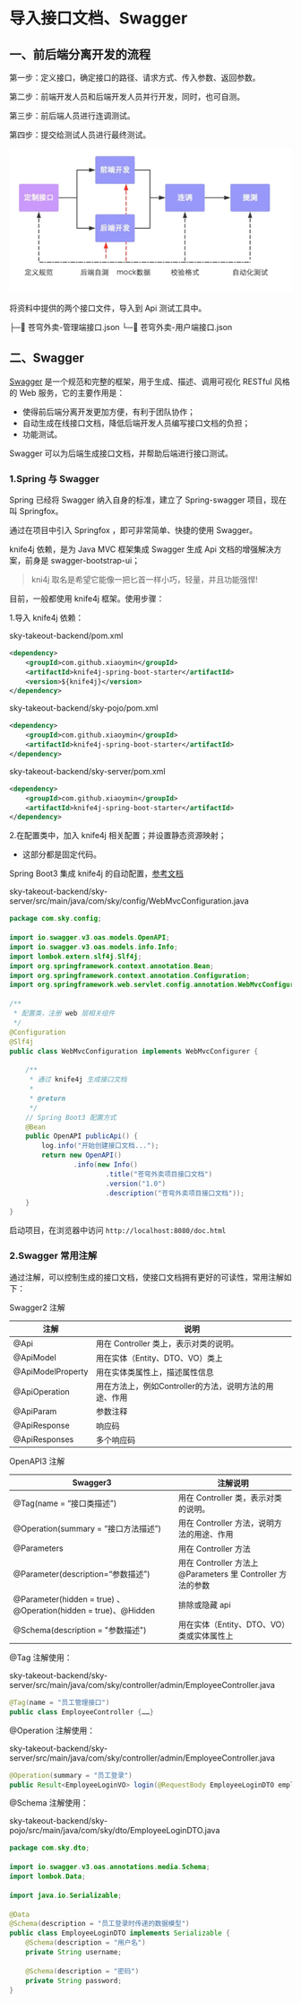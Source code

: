 # 导入接口文档、Swagger

## 一、前后端分离开发的流程

第一步：定义接口，确定接口的路径、请求方式、传入参数、返回参数。

第二步：前端开发人员和后端开发人员并行开发，同时，也可自测。

第三步：前后端人员进行连调测试。

第四步：提交给测试人员进行最终测试。

![前后端分离开发流程](../NodeAssets/前后端分离开发流程.png)

将资料中提供的两个接口文件，导入到 Api 测试工具中。

├─📄 苍穹外卖-管理端接口.json
└─📄 苍穹外卖-用户端接口.json

## 二、Swagger

[Swagger](https://swagger.io/>) 是一个规范和完整的框架，用于生成、描述、调用可视化 RESTful 风格的 Web 服务，它的主要作用是：

- 使得前后端分离开发更加方便，有利于团队协作；
- 自动生成在线接口文档，降低后端开发人员编写接口文档的负担；
- 功能测试。

Swagger 可以为后端生成接口文档，并帮助后端进行接口测试。

### 1.Spring 与 Swagger

Spring 已经将 Swagger 纳入自身的标准，建立了 Spring-swagger 项目，现在叫 Springfox。

通过在项目中引入 Springfox ，即可非常简单、快捷的使用 Swagger。

knife4j 依赖，是为 Java MVC 框架集成 Swagger 生成 Api 文档的增强解决方案，前身是 swagger-bootstrap-ui；

> kni4j 取名是希望它能像一把匕首一样小巧，轻量，并且功能强悍!

目前，一般都使用 knife4j 框架。使用步骤：

1.导入 knife4j 依赖：

sky-takeout-backend/pom.xml

```xml
<dependency>
    <groupId>com.github.xiaoymin</groupId>
    <artifactId>knife4j-spring-boot-starter</artifactId>
    <version>${knife4j}</version>
</dependency>
```

sky-takeout-backend/sky-pojo/pom.xml

```xml
<dependency>
    <groupId>com.github.xiaoymin</groupId>
    <artifactId>knife4j-spring-boot-starter</artifactId>
</dependency>
```

sky-takeout-backend/sky-server/pom.xml

```xml
<dependency>
    <groupId>com.github.xiaoymin</groupId>
    <artifactId>knife4j-spring-boot-starter</artifactId>
</dependency>
```

2.在配置类中，加入 knife4j 相关配置；并设置静态资源映射；

- 这部分都是固定代码。

Spring Boot3 集成 knife4j 的自动配置，[参考文档](https://www.cnblogs.com/TechMyZeal/p/18094999)

sky-takeout-backend/sky-server/src/main/java/com/sky/config/WebMvcConfiguration.java

```java
package com.sky.config;

import io.swagger.v3.oas.models.OpenAPI;
import io.swagger.v3.oas.models.info.Info;
import lombok.extern.slf4j.Slf4j;
import org.springframework.context.annotation.Bean;
import org.springframework.context.annotation.Configuration;
import org.springframework.web.servlet.config.annotation.WebMvcConfigurer;

/**
 * 配置类，注册 web 层相关组件
 */
@Configuration
@Slf4j
public class WebMvcConfiguration implements WebMvcConfigurer {

    /**
     * 通过 knife4j 生成接口文档
     *
     * @return
     */
    // Spring Boot3 配置方式
    @Bean
    public OpenAPI publicApi() {
        log.info("开始创建接口文档...");
        return new OpenAPI()
                .info(new Info()
                        .title("苍穹外卖项目接口文档")
                        .version("1.0")
                        .description("苍穹外卖项目接口文档"));
    }
}
```

启动项目，在浏览器中访问 `http://localhost:8080/doc.html`

### 2.Swagger 常用注解

通过注解，可以控制生成的接口文档，使接口文档拥有更好的可读性，常用注解如下：

Swagger2 注解

| **注解**          | **说明**                                               |
| ----------------- | ------------------------------------------------------ |
| @Api              | 用在 Controller 类上，表示对类的说明。                 |
| @ApiModel         | 用在实体（Entity、DTO、VO）类上                        |
| @ApiModelProperty | 用在实体类属性上，描述属性信息                         |
| @ApiOperation     | 用在方法上，例如Controller的方法，说明方法的用途、作用 |
| @ApiParam         | 参数注释                                               |
| @ApiResponse      | 响应码                                                 |
| @ApiResponses     | 多个响应码                                             |

OpenAPI3 注解

| Swagger3                                                     | 注解说明                                                    |
| ------------------------------------------------------------ | ----------------------------------------------------------- |
| @Tag(name = “接口类描述”)                                    | 用在 Controller 类，表示对类的说明。                        |
| @Operation(summary = “接口方法描述”)                         | 用在 Controller 方法，说明方法的用途、作用                  |
| @Parameters                                                  | 用在 Controller 方法                                        |
| @Parameter(description=“参数描述”)                           | 用在 Controller 方法上 @Parameters 里 Controller 方法的参数 |
| @Parameter(hidden = true) 、@Operation(hidden = true)、@Hidden | 排除或隐藏 api                                              |
| @Schema(description = "参数描述")                            | 用在实体（Entity、DTO、VO）类或实体属性上                   |

@Tag 注解使用：

sky-takeout-backend/sky-server/src/main/java/com/sky/controller/admin/EmployeeController.java

```java
@Tag(name = "员工管理接口")
public class EmployeeController {……}
```

@Operation 注解使用：

sky-takeout-backend/sky-server/src/main/java/com/sky/controller/admin/EmployeeController.java

```java
@Operation(summary = "员工登录")
public Result<EmployeeLoginVO> login(@RequestBody EmployeeLoginDTO employeeLoginDTO) {……}
```

@Schema 注解使用：

sky-takeout-backend/sky-pojo/src/main/java/com/sky/dto/EmployeeLoginDTO.java

```java
package com.sky.dto;

import io.swagger.v3.oas.annotations.media.Schema;
import lombok.Data;

import java.io.Serializable;

@Data
@Schema(description = "员工登录时传递的数据模型")
public class EmployeeLoginDTO implements Serializable {
    @Schema(description = "用户名")
    private String username;

    @Schema(description = "密码")
    private String password;
}
```